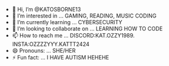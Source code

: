 - 👋 Hi, I’m @KATOSBORNE13
- 👀 I’m interested in ... GAMING, READING, MUSIC CODING
- 🌱 I’m currently learning ... CYBERSECURITY
- 💞️ I’m looking to collaborate on ... LEARNING HOW TO CODE
- 📫 How to reach me ... DISCORD:KAT.OZZY1989. INSTA:OZZZZYYY.KATTT2424
- 😄 Pronouns: ...  SHE/HER
- ⚡ Fun fact: ... I HAVE AUTISM HEHEHE

<!---
KATOSBORNE13/KATOSBORNE13 is a ✨ special ✨ repository because its `README.md` (this file) appears on your GitHub profile.
You can click the Preview link to take a look at your changes.
--->
